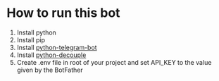 # How to run this bot
1. Install python
2. Install pip
3. Install [python-telegram-bot](https://github.com/python-telegram-bot/python-telegram-bot)
4. Install [python-decouple](https://pypi.org/project/python-decouple/)
5. Create .env file in root of your project and set API_KEY to the value given by the BotFather